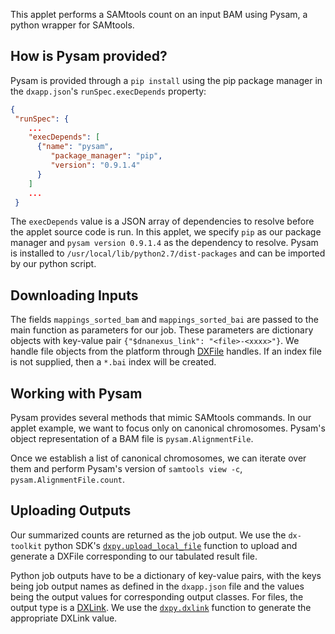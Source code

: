 This applet performs a SAMtools count on an input BAM using Pysam, a python wrapper for SAMtools.

## How is Pysam provided?

Pysam is provided through a `pip install` using the pip package manager in the `dxapp.json`'s `runSpec.execDepends` property:
<!-- Since JSON can't be commented cannot autogenerate below. YAML looking good right now -->

```json
{
 "runSpec": {
    ...
    "execDepends": [
      {"name": "pysam",
         "package_manager": "pip",
         "version": "0.9.1.4"
      }
    ]
    ...
 }
```

The `execDepends` value is a JSON array of dependencies to resolve before the applet source code is run. In this applet, we specify `pip` as our package manager and `pysam version 0.9.1.4` as the dependency to resolve. Pysam is installed to `/usr/local/lib/python2.7/dist-packages` and can be imported by our python script.

## Downloading Inputs   
The fields `mappings_sorted_bam` and `mappings_sorted_bai` are passed to the main function as parameters for our job. These parameters are dictionary objects with key-value pair `{"$dnanexus_link": "<file>-<xxxx>"}`. We handle file objects from the platform through [DXFile](http://autodoc.dnanexus.com/bindings/python/current/dxpy_dxfile.html?highlight=dxfile#module-dxpy.bindings.dxfile) handles. If an index file is not supplied, then a `*.bai` index will be created.
<!--SECTION: Download inputs -->

## Working with Pysam
Pysam provides several methods that mimic SAMtools commands. In our applet example, we want to focus only on canonical chromosomes. Pysam's object representation of a BAM file is `pysam.AlignmentFile`.
<!--SECTION: Get chromosomes regions -->
<!-- INCLUDE: The helper function `get_chr` -->
<!-- FUNCTION: get_chr -->

Once we establish a list of canonical chromosomes, we can iterate over them and perform Pysam's version of `samtools view -c`, `pysam.AlignmentFile.count`.
<!--SECTION: Perform basic pysam count. -->

## Uploading Outputs
Our summarized counts are returned as the job output. We use the `dx-toolkit` python SDK's [`dxpy.upload_local_file`](http://autodoc.dnanexus.com/bindings/python/current/dxpy_dxfile.html?highlight=upload_local_file#dxpy.bindings.dxfile_functions.upload_local_file) function to upload and generate a DXFile corresponding to our tabulated result file.
<!--SECTION: Output -->

Python job outputs have to be a dictionary of key-value pairs, with the keys being job output names as defined in the `dxapp.json` file and the values being the output values for corresponding output classes. For files, the output type is a [DXLink](https://wiki.dnanexus.com/api-specification-v1.0.0/Details-and-Links#Linking). We use the [`dxpy.dxlink`](http://autodoc.dnanexus.com/bindings/python/current/dxpy_functions.html?highlight=dxlink#dxpy.bindings.dxdataobject_functions.dxlink) function to generate the appropriate DXLink value.
